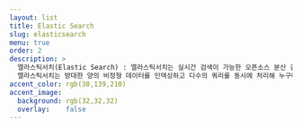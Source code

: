 ```yaml
---
layout: list
title: Elastic Search
slug: elasticsearch
menu: true
order: 2
description: >
  엘라스틱서치(Elastic Search) : 엘라스틱서치는 실시간 검색이 가능한 오픈소스 분산 검색엔진으로, 풀텍스트 검색엔진 라이브러리인 아파치 루씬(Apache Lucene)을 기반으로 만들어진 소프트웨어이다. 
  엘라스틱서치는 방대한 양의 비정형 데이터를 인덱싱하고 다수의 쿼리를 동시에 처리해 누구나 쉽고 빠르게, 효율적인 데이터관리가 가능하도록 도와준다.
accent_color: rgb(38,139,210)
accent_image:
  background: rgb(32,32,32)
  overlay:    false
---
```

